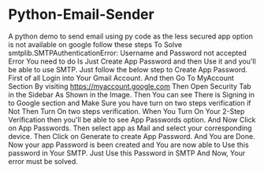 # Python-Email-Sender
A python demo to send email using py code
as the less secured app option is not available on google follow these steps
To Solve smtplib.SMTPAuthenticationError: Username and Password not accepted Error You need to do Is Just Create App Password and then Use it and you'll be able to use SMTP. Just follow the below step to Create App Password. First of all Login into Your Gmail Account. And then Go To MyAccount Section By visiting https://myaccount.google.com Then Open Security Tab in the Sidebar As Shown in the Image. Then You can see There is Signing in to Google section and Make Sure you have turn on two steps verification if Not Then Turn On two steps verification. When You Turn On Your 2-Step Verification then you'll be able to see App Passwords option. And Now Click on App Passwords. Then select app as Mail and select your corresponding device. Then Click on Generate to create App Password. And You are Done. Now your app Password is been created and You are now able to Use this password in Your SMTP. Just Use this Password in SMTP And Now, Your error must be solved.
